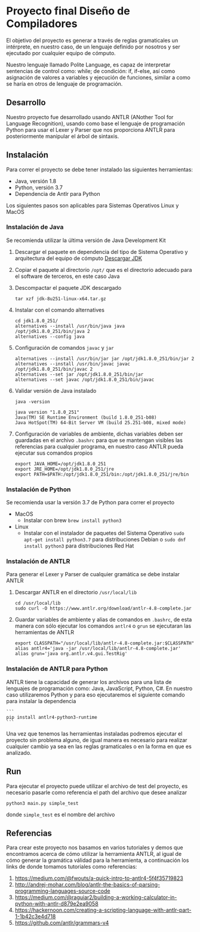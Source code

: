 # Proyecto final Diseño de Compiladores

El objetivo del proyecto es generar a través de reglas gramaticales un intérprete, en nuestro caso, de un lenguaje definido por nosotros y ser ejecutado por cualquier equipo de cómputo.

Nuestro lenguaje llamado Polite Language, es capaz de interpretar sentencias de control como: while; de condición: if, if-else, así como asignación de valores a variables y ejecución de funciones, similar a como se haría en otros de lenguaje de programación.

## Desarrollo

Nuestro proyecto fue desarrollado usando ANTLR (ANother Tool for Language Recognition), usando como base el lenguaje de programación Python para usar el Lexer y Parser que nos proporciona ANTLR para posteriormente manipular el árbol de sintaxis.

## Instalación

Para correr el proyecto se debe tener instalado las siguientes herramientas:
- Java, versión 1.8
- Python, versión 3.7
- Dependencia de Antlr para Python

Los siguientes pasos son aplicables para Sistemas Operativos Linux y MacOS

### Instalación de Java
Se recomienda utilizar la última versión de Java Development Kit

1. Descargar el paquete en dependencia del tipo de Sistema Operativo y arquitectura del equipo de cómputo [Descargar JDK](https://www.oracle.com/mx/java/technologies/javase/javase-jdk8-downloads.html)

2. Copiar el paquete al directorio `/opt/` que es el directorio adecuado para el software de terceros, en este caso Java

3. Descompactar el paquete JDK descargado
    ```
    tar xzf jdk-8u251-linux-x64.tar.gz
    ```

4. Instalar con el comando alternatives
    ```
    cd jdk1.8.0_251/
    alternatives --install /usr/bin/java java /opt/jdk1.8.0_251/bin/java 2
    alternatives --config java
    ```

5. Configuración de comandos `javac` y `jar`
    ```
    alternatives --install /usr/bin/jar jar /opt/jdk1.8.0_251/bin/jar 2
    alternatives --install /usr/bin/javac javac /opt/jdk1.8.0_251/bin/javac 2
    alternatives --set jar /opt/jdk1.8.0_251/bin/jar
    alternatives --set javac /opt/jdk1.8.0_251/bin/javac
    ```

6. Validar versión de Java instalado
    ```
    java -version
    ```
    ```
    java version "1.8.0_251"
    Java(TM) SE Runtime Environment (build 1.8.0_251-b08)
    Java HotSpot(TM) 64-Bit Server VM (build 25.251-b08, mixed mode)
    ```

7. Configuración de variables de ambiente, dichas variables deben ser guardadas en el archivo `.bashrc` para que se mantengan visibles las referencias para cualquier programa, en nuestro caso ANTLR pueda ejecutar sus comandos propios
    ```
    export JAVA_HOME=/opt/jdk1.8.0_251
    export JRE_HOME=/opt/jdk1.8.0_251/jre
    export PATH=$PATH:/opt/jdk1.8.0_251/bin:/opt/jdk1.8.0_251/jre/bin
    ```

### Instalación de Python
Se recomienda usar la versión 3.7 de Python para correr el proyecto

* MacOS
  - Instalar con brew `brew install python3`
* Linux
  - Instalar con el instalador de paquetes del Sistema Operativo `sudo apt-get install python3.7` para distribuciones Debian o `sudo dnf install python3` para distribuciones Red Hat

### Instalación de ANTLR
Para generar el Lexer y Parser de cualquier gramática se debe instalar ANTLR

1. Descargar ANTLR en el directorio `/usr/local/lib`
    ```
    cd /usr/local/lib
    sudo curl -O https://www.antlr.org/download/antlr-4.8-complete.jar
    ```
2. Guardar variables de ambiente y alias de comandos en `.bashrc`, de esta manera con sólo ejecutar los comandos `antlr4` o `grun` se ejecutaran las herramientas de ANTLR
    ```
    export CLASSPATH="/usr/local/lib/antlr-4.8-complete.jar:$CLASSPATH"
    alias antlr4='java -jar /usr/local/lib/antlr-4.8-complete.jar'
    alias grun='java org.antlr.v4.gui.TestRig'
    ```

### Instalación de ANTLR para Python
ANTLR tiene la capacidad de generar los archivos para una lista de lenguajes de programación como: Java, JavaScript, Python, C#. En nuestro caso utilizaremos Python y para eso ejecutaremos el siguiente comando para instalar la dependencia
    
    ```
    pip install antlr4-python3-runtime
    ```

Una vez que tenemos las herramientas instaladas podremos ejecutar el proyecto sin problema alguno, de igual manera es necesario para realizar cualquier cambio ya sea en las reglas gramaticales o en la forma en que es analizado.

## Run

Para ejecutar el proyecto puede utilizar el archivo de test del proyecto, es necesario pasarle como referencia el path del archivo que desee analizar

```
python3 main.py simple_test
```

donde `simple_test` es el nombre del archivo

## Referencias

Para crear este proyecto nos basamos en varios tutoriales y demos que encontramos acerca de cómo utilizar la herramienta ANTLR, al igual de cómo generar la gramática válidad para la herramienta, a continuación los links de donde tomamos tutoriales como referencias:

1. https://medium.com/@fwouts/a-quick-intro-to-antlr4-5f4f35719823
2. http://andrej-mohar.com/blog/antlr-the-basics-of-parsing-programming-languages-source-code
3. https://medium.com/@raguiar2/building-a-working-calculator-in-python-with-antlr-d879e2ea9058
4. https://hackernoon.com/creating-a-scripting-language-with-antlr-part-1-1b42c3e4d718
5. https://github.com/antlr/grammars-v4



